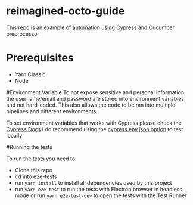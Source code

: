 # reimagined-octo-guide

This repo is an example of automation using Cypress and Cucumber preprocessor

# Prerequisites

- Yarn Classic
- Node

#Environment Variable
To not expose sensitive and personal information, the username/email and password are stored into environment variables, and not hard-coded. This also allows the code to be ran into multiple pipelines and different environments.

To set environment variables that works with Cypress please check the [Cypress Docs](https://docs.cypress.io/guides/guides/environment-variables.html) I do recommend using the [cypress.env.json option](https://docs.cypress.io/guides/guides/environment-variables.html#Option-2-cypress-env-json) to test locally

#Running the tests

To run the tests you need to:

- Clone this repo
- cd into e2e-tests
- run `yarn install` to install all dependencies used by this project
- run `yarn e2e-test` to run the tests with Electron browser in headless mode or run `yarn e2e-test-dev` to open the tests with the Test Runner
